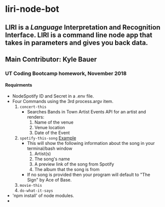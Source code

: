 # liri-node-bot
## LIRI is a _Language_ Interpretation and Recognition Interface. LIRI is a command line node app that takes in parameters and gives you back data.

## Main Contributor: Kyle Bauer

### UT Coding Bootcamp homework, November 2018
#### Requirments
* NodeSpotify ID and Secret in a .env file.
* Four Commands using the 3rd process.argv item.
  1. `concert-this` 
     - Searches Bands in Town Artist Events API for an artist and renders:
       1. Name of the venue
       2. Venue location
       3. Date of the Event
  2. `spotify-this-song` [Example](/images/spotify-this-song.png)
     - This will show the following information about the song in your terminal/bash window
       1. Artist(s)
       2. The song's name
       3. A preview link of the song from Spotify
       4. The album that the song is from
     - If no song is provided then your program will default to "The Sign" by Ace of Base.
  3. `movie-this`
  4. `do-what-it-says`
* 'npm install' of node modules.
*